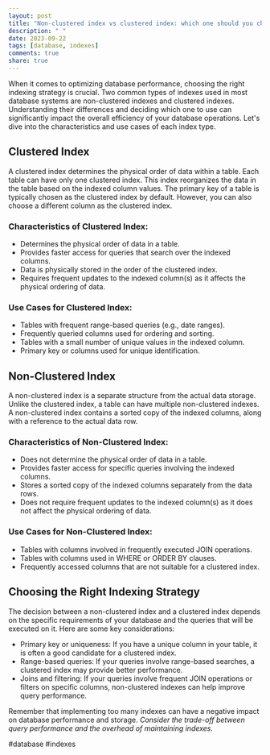 ```yaml
---
layout: post
title: "Non-clustered index vs clustered index: which one should you choose?"
description: " "
date: 2023-09-22
tags: [database, indexes]
comments: true
share: true
---
```


When it comes to optimizing database performance, choosing the right indexing strategy is crucial. Two common types of indexes used in most database systems are non-clustered indexes and clustered indexes. Understanding their differences and deciding which one to use can significantly impact the overall efficiency of your database operations. Let's dive into the characteristics and use cases of each index type.

## Clustered Index
A clustered index determines the physical order of data within a table. Each table can have only one clustered index. This index reorganizes the data in the table based on the indexed column values. The primary key of a table is typically chosen as the clustered index by default. However, you can also choose a different column as the clustered index.

### Characteristics of Clustered Index:
- Determines the physical order of data in a table.
- Provides faster access for queries that search over the indexed columns.
- Data is physically stored in the order of the clustered index.
- Requires frequent updates to the indexed column(s) as it affects the physical ordering of data.

### Use Cases for Clustered Index:
- Tables with frequent range-based queries (e.g., date ranges).
- Frequently queried columns used for ordering and sorting.
- Tables with a small number of unique values in the indexed column.
- Primary key or columns used for unique identification.

## Non-Clustered Index
A non-clustered index is a separate structure from the actual data storage. Unlike the clustered index, a table can have multiple non-clustered indexes. A non-clustered index contains a sorted copy of the indexed columns, along with a reference to the actual data row.

### Characteristics of Non-Clustered Index:
- Does not determine the physical order of data in a table.
- Provides faster access for specific queries involving the indexed columns.
- Stores a sorted copy of the indexed columns separately from the data rows.
- Does not require frequent updates to the indexed column(s) as it does not affect the physical ordering of data.

### Use Cases for Non-Clustered Index:
- Tables with columns involved in frequently executed JOIN operations.
- Tables with columns used in WHERE or ORDER BY clauses.
- Frequently accessed columns that are not suitable for a clustered index.

## Choosing the Right Indexing Strategy
The decision between a non-clustered index and a clustered index depends on the specific requirements of your database and the queries that will be executed on it. Here are some key considerations:

- Primary key or uniqueness: If you have a unique column in your table, it is often a good candidate for a clustered index.
- Range-based queries: If your queries involve range-based searches, a clustered index may provide better performance.
- Joins and filtering: If your queries involve frequent JOIN operations or filters on specific columns, non-clustered indexes can help improve query performance.

Remember that implementing too many indexes can have a negative impact on database performance and storage. *Consider the trade-off between query performance and the overhead of maintaining indexes.*

#database #indexes